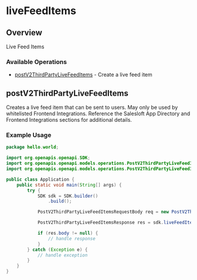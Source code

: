 # liveFeedItems

## Overview

Live Feed Items

### Available Operations

* [postV2ThirdPartyLiveFeedItems](#postv2thirdpartylivefeeditems) - Create a live feed item

## postV2ThirdPartyLiveFeedItems

Creates a live feed item that can be sent to users. May only be used by whitelisted Frontend Integrations. Reference the Salesloft App Directory and Frontend Integrations sections for additional details.

### Example Usage

```java
package hello.world;

import org.openapis.openapi.SDK;
import org.openapis.openapi.models.operations.PostV2ThirdPartyLiveFeedItemsRequestBody;
import org.openapis.openapi.models.operations.PostV2ThirdPartyLiveFeedItemsResponse;

public class Application {
    public static void main(String[] args) {
        try {
            SDK sdk = SDK.builder()
                .build();

            PostV2ThirdPartyLiveFeedItemsRequestBody req = new PostV2ThirdPartyLiveFeedItemsRequestBody("ex", "deleniti", "itaque", 680270L, "architecto", "omnis");            

            PostV2ThirdPartyLiveFeedItemsResponse res = sdk.liveFeedItems.postV2ThirdPartyLiveFeedItems(req);

            if (res.body != null) {
                // handle response
            }
        } catch (Exception e) {
            // handle exception
        }
    }
}
```
